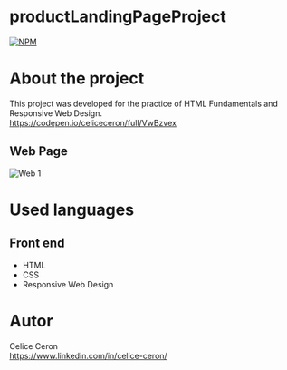 # productLandingPageProject
[![NPM](https://img.shields.io/npm/l/react)](https://github.com/celiceceron/productLandingPageProject/blob/master/licence)

# About the project
This project was developed for the practice of HTML Fundamentals and Responsive Web Design. <br>
https://codepen.io/celiceceron/full/VwBzvex

## Web Page
![Web 1](https://github.com/celiceceron/productLandingPageProject/blob/44d9b9ffef372f493a1a849bb047867dfd4b598b/web%20page.gif)

# Used languages
## Front end
- HTML
- CSS 
- Responsive Web Design

# Autor
Celice Ceron <br>
https://www.linkedin.com/in/celice-ceron/
